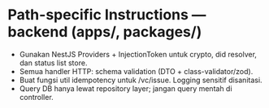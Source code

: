 # Path-specific Instructions — backend (apps/**, packages/**)

- Gunakan NestJS Providers + InjectionToken untuk crypto, did resolver, dan status list store.
- Semua handler HTTP: schema validation (DTO + class-validator/zod).
- Buat fungsi util idempotency untuk /vc/issue. Logging sensitif disanitasi.
- Query DB hanya lewat repository layer; jangan query mentah di controller.
